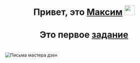 <h1 align="center">Привет, это <a href="https://github.com/TheFl1ppy" target="_blank">Максим</a> 
<img src="https://github.com/blackcater/blackcater/raw/main/images/Hi.gif" height="32"/></h1>

<h1 align="center">Это первое <a href="https://github.com/TheFl1ppy/API/tree/main/API1" target="_blank">задание</a></h1>
<h1 align="center" img src="https://github.com/TheFl1ppy/Assets/blob/main/code.png" height="32"/></h1>
<head>
  <meta charset="utf-8">
  <title>Мои рисунки</title>
 </head>
 <body>
  <p><img src="https://github.com/TheFl1ppy/Assets/blob/main/code.png" alt="Письма мастера дзен"></p>
 </body>
